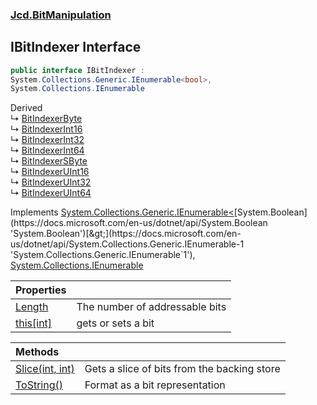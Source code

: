 ### [Jcd.BitManipulation](Jcd_BitManipulation.md 'Jcd.BitManipulation')
## IBitIndexer Interface
```csharp
public interface IBitIndexer :
System.Collections.Generic.IEnumerable<bool>,
System.Collections.IEnumerable
```

Derived  
&#8627; [BitIndexerByte](Jcd_BitManipulation_BitIndexerByte.md 'Jcd.BitManipulation.BitIndexerByte')  
&#8627; [BitIndexerInt16](Jcd_BitManipulation_BitIndexerInt16.md 'Jcd.BitManipulation.BitIndexerInt16')  
&#8627; [BitIndexerInt32](Jcd_BitManipulation_BitIndexerInt32.md 'Jcd.BitManipulation.BitIndexerInt32')  
&#8627; [BitIndexerInt64](Jcd_BitManipulation_BitIndexerInt64.md 'Jcd.BitManipulation.BitIndexerInt64')  
&#8627; [BitIndexerSByte](Jcd_BitManipulation_BitIndexerSByte.md 'Jcd.BitManipulation.BitIndexerSByte')  
&#8627; [BitIndexerUInt16](Jcd_BitManipulation_BitIndexerUInt16.md 'Jcd.BitManipulation.BitIndexerUInt16')  
&#8627; [BitIndexerUInt32](Jcd_BitManipulation_BitIndexerUInt32.md 'Jcd.BitManipulation.BitIndexerUInt32')  
&#8627; [BitIndexerUInt64](Jcd_BitManipulation_BitIndexerUInt64.md 'Jcd.BitManipulation.BitIndexerUInt64')  

Implements [System.Collections.Generic.IEnumerable&lt;](https://docs.microsoft.com/en-us/dotnet/api/System.Collections.Generic.IEnumerable-1 'System.Collections.Generic.IEnumerable`1')[System.Boolean](https://docs.microsoft.com/en-us/dotnet/api/System.Boolean 'System.Boolean')[&gt;](https://docs.microsoft.com/en-us/dotnet/api/System.Collections.Generic.IEnumerable-1 'System.Collections.Generic.IEnumerable`1'), [System.Collections.IEnumerable](https://docs.microsoft.com/en-us/dotnet/api/System.Collections.IEnumerable 'System.Collections.IEnumerable')  

| Properties | |
| :--- | :--- |
| [Length](Jcd_BitManipulation_IBitIndexer_Length.md 'Jcd.BitManipulation.IBitIndexer.Length') | The number of addressable bits<br/> |
| [this[int]](Jcd_BitManipulation_IBitIndexer_this_int_.md 'Jcd.BitManipulation.IBitIndexer.this[int]') | gets or sets a bit<br/> |

| Methods | |
| :--- | :--- |
| [Slice(int, int)](Jcd_BitManipulation_IBitIndexer_Slice(int_int).md 'Jcd.BitManipulation.IBitIndexer.Slice(int, int)') | Gets a slice of bits from the backing store<br/> |
| [ToString()](Jcd_BitManipulation_IBitIndexer_ToString().md 'Jcd.BitManipulation.IBitIndexer.ToString()') | Format as a bit representation<br/> |
